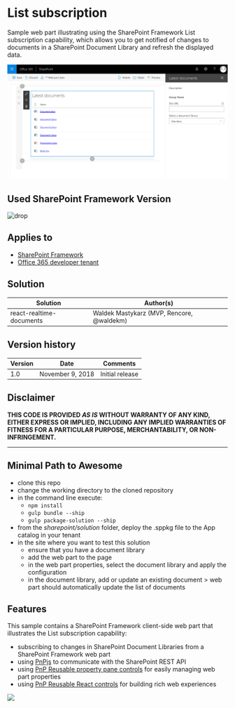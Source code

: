 # List subscription

Sample web part illustrating using the SharePoint Framework List subscription capability, which allows you to get notified of changes to documents in a SharePoint Document Library and refresh the displayed data.

![Web parts placed on a modern SharePoint page showing information about documents](./assets/list-subscription-webpart.png)

## Used SharePoint Framework Version 
![drop](https://img.shields.io/badge/drop-1.7.0-green.svg)

## Applies to

* [SharePoint Framework](http://dev.office.com/sharepoint/docs/spfx/sharepoint-framework-overview)
* [Office 365 developer tenant](http://dev.office.com/sharepoint/docs/spfx/set-up-your-developer-tenant)

## Solution

Solution|Author(s)
--------|---------
react-realtime-documents|Waldek Mastykarz (MVP, Rencore, @waldekm)

## Version history

Version|Date|Comments
-------|----|--------
1.0|November 9, 2018|Initial release

## Disclaimer
**THIS CODE IS PROVIDED *AS IS* WITHOUT WARRANTY OF ANY KIND, EITHER EXPRESS OR IMPLIED, INCLUDING ANY IMPLIED WARRANTIES OF FITNESS FOR A PARTICULAR PURPOSE, MERCHANTABILITY, OR NON-INFRINGEMENT.**

---

## Minimal Path to Awesome

* clone this repo
* change the working directory to the cloned repository
* in the command line execute:
  * `npm install`
  * `gulp bundle --ship`
  * `gulp package-solution --ship`
* from the _sharepoint/solution_ folder, deploy the .sppkg file to the App catalog in your tenant
* in the site where you want to test this solution
  * ensure that you have a document library
  * add the web part to the page
  * in the web part properties, select the document library and apply the configuration
  * in the document library, add or update an existing document > web part should automatically update the list of documents

## Features

This sample contains a SharePoint Framework client-side web part that illustrates the List subscription capability:

* subscribing to changes in SharePoint Document Libraries from a SharePoint Framework web part
* using [PnPjs](https://pnp.github.io/pnpjs/) to communicate with the SharePoint REST API
* using [PnP Reusable property pane controls](https://sharepoint.github.io/sp-dev-fx-property-controls/) for easily managing web part properties
* using [PnP Reusable React controls](https://sharepoint.github.io/sp-dev-fx-controls-react/) for building rich web experiences

<img src="https://telemetry.sharepointpnp.com/sp-dev-fx-webparts/samples/react-realtime-documents" />